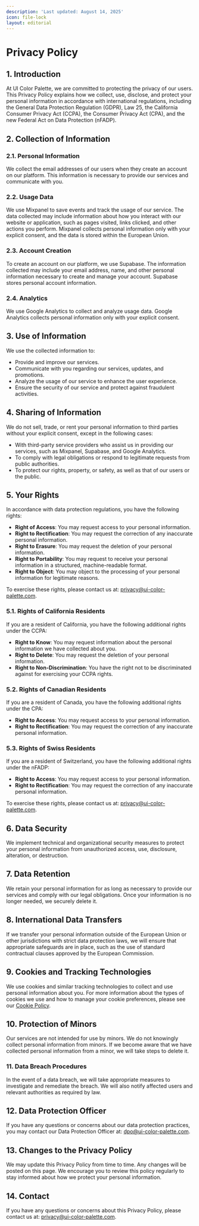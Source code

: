```yaml
---
description: 'Last updated: August 14, 2025'
icon: file-lock
layout: editorial
---
```


# Privacy Policy

## 1. Introduction

At UI Color Palette, we are committed to protecting the privacy of our users. This Privacy Policy explains how we collect, use, disclose, and protect your personal information in accordance with international regulations, including the General Data Protection Regulation (GDPR), Law 25, the California Consumer Privacy Act (CCPA), the Consumer Privacy Act (CPA), and the new Federal Act on Data Protection (nFADP).

## 2. Collection of Information

### 2.1. Personal Information

We collect the email addresses of our users when they create an account on our platform. This information is necessary to provide our services and communicate with you.

### 2.2. Usage Data

We use Mixpanel to save events and track the usage of our service. The data collected may include information about how you interact with our website or application, such as pages visited, links clicked, and other actions you perform. Mixpanel collects personal information only with your explicit consent, and the data is stored within the European Union.

### 2.3. Account Creation

To create an account on our platform, we use Supabase. The information collected may include your email address, name, and other personal information necessary to create and manage your account. Supabase stores personal account information.

### 2.4. Analytics

We use Google Analytics to collect and analyze usage data. Google Analytics collects personal information only with your explicit consent.

## 3. Use of Information

We use the collected information to:

* Provide and improve our services.
* Communicate with you regarding our services, updates, and promotions.
* Analyze the usage of our service to enhance the user experience.
* Ensure the security of our service and protect against fraudulent activities.

## 4. Sharing of Information

We do not sell, trade, or rent your personal information to third parties without your explicit consent, except in the following cases:

* With third-party service providers who assist us in providing our services, such as Mixpanel, Supabase, and Google Analytics.
* To comply with legal obligations or respond to legitimate requests from public authorities.
* To protect our rights, property, or safety, as well as that of our users or the public.

## 5. Your Rights

In accordance with data protection regulations, you have the following rights:

* **Right of Access**: You may request access to your personal information.
* **Right to Rectification**: You may request the correction of any inaccurate personal information.
* **Right to Erasure**: You may request the deletion of your personal information.
* **Right to Portability**: You may request to receive your personal information in a structured, machine-readable format.
* **Right to Object**: You may object to the processing of your personal information for legitimate reasons.

To exercise these rights, please contact us at: [privacy@ui-color-palette.com](mailto:privacy@ui-color-palette.com).

### 5.1. Rights of California Residents

If you are a resident of California, you have the following additional rights under the CCPA:

* **Right to Know**: You may request information about the personal information we have collected about you.
* **Right to Delete**: You may request the deletion of your personal information.
* **Right to Non-Discrimination**: You have the right not to be discriminated against for exercising your CCPA rights.

### 5.2. Rights of Canadian Residents

If you are a resident of Canada, you have the following additional rights under the CPA:

* **Right to Access**: You may request access to your personal information.
* **Right to Rectification**: You may request the correction of any inaccurate personal information.

### 5.3. Rights of Swiss Residents

If you are a resident of Switzerland, you have the following additional rights under the nFADP:

* **Right to Access**: You may request access to your personal information.
* **Right to Rectification**: You may request the correction of any inaccurate personal information.

To exercise these rights, please contact us at: [privacy@ui-color-palette.com](mailto:privacy@ui-color-palette.com).

## 6. Data Security

We implement technical and organizational security measures to protect your personal information from unauthorized access, use, disclosure, alteration, or destruction.

## 7. Data Retention

We retain your personal information for as long as necessary to provide our services and comply with our legal obligations. Once your information is no longer needed, we securely delete it.

## 8. International Data Transfers

If we transfer your personal information outside of the European Union or other jurisdictions with strict data protection laws, we will ensure that appropriate safeguards are in place, such as the use of standard contractual clauses approved by the European Commission.

## 9. Cookies and Tracking Technologies

We use cookies and similar tracking technologies to collect and use personal information about you. For more information about the types of cookies we use and how to manage your cookie preferences, please see our [Cookie Policy](https://uicp.ylb.lt/cookies).

## 10. Protection of Minors

Our services are not intended for use by minors. We do not knowingly collect personal information from minors. If we become aware that we have collected personal information from a minor, we will take steps to delete it.

### 11. Data Breach Procedures

In the event of a data breach, we will take appropriate measures to investigate and remediate the breach. We will also notify affected users and relevant authorities as required by law.

## 12. Data Protection Officer

If you have any questions or concerns about our data protection practices, you may contact our Data Protection Officer at: [dpo@ui-color-palette.com](mailto:dpo@ui-color-palette.com).

## 13. Changes to the Privacy Policy

We may update this Privacy Policy from time to time. Any changes will be posted on this page. We encourage you to review this policy regularly to stay informed about how we protect your personal information.

## 14. Contact

If you have any questions or concerns about this Privacy Policy, please contact us at: [privacy@ui-color-palette.com](mailto:privacy@ui-color-palette.com).
